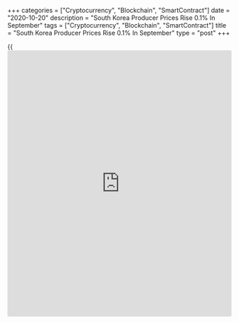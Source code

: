 +++
categories = ["Cryptocurrency", "Blockchain", "SmartContract"]
date = "2020-10-20"
description = "South Korea Producer Prices Rise 0.1% In September"
tags = ["Cryptocurrency", "Blockchain", "SmartContract"]
title = "South Korea Producer Prices Rise 0.1% In September"
type = "post"
+++

{{<iframe id="large-banner" src="https://www.bounty.group/#slide=19.0" width="100%" height="600" scrolling="no" style="border: 0px solid rgb(216, 221, 230); border-radius: 3px;">}}

Producer prices in South Korea were up 0.1 percent on month in
September, the Bank of Korea said on Wednesday - shy of expectations for
an increase of 0.8 percent and up from 0.5 percent in August.

Individually, prices for agricultural, forestry & marine products rose
4.9 percent on month, while manufacturing products eased 0.1 percent,
utilities added 0.3 percent and services fell 0.2 percent.

On a yearly basis, producer prices were down 0.4 percent versus
expectations for a fall of 0.6 percent after slipping 0.5 percent in the
previous month.

Individually, prices for agricultural, forestry & marine products rose
18.4 percent on year, while manufacturing products eased 3.0 percent,
utilities shed 3.1 percent and services gained 1.6 percent.

For comments and feedback [contact](https://www.playgroundfx.com/contact/): editorial@rtt[news](https://www.letsplayfx.com/blog/forex-news-website/).com

[Economic News][1]

 **What parts of the world are seeing the best (and worst) economic
performances lately? Click[here][2] to check out our [Econ Scorecard][2]
and find out! See up-to-the-moment [ranking](https://www.playgroundfx.com/blog/crypto-exchange-ranking/)s for the best and worst
performers in [GDP][3], [unemployment rate][4], [inflation][5] and much
more.**

   1. www.rtt[news](https://www.letsplayfx.com/blog/forex-news-website/).com/Content/EconomicNews.aspx
   2. www.rtt[news](https://www.letsplayfx.com/blog/forex-news-website/).com/economic-scorecard/world-rank/industrial-production/highest-performance.aspx
   3. www.rtt[news](https://www.letsplayfx.com/blog/forex-news-website/).com/economic-scorecard/world-rank/GDP/highest-performance.aspx
   4. www.rtt[news](https://www.letsplayfx.com/blog/forex-news-website/).com/economic-scorecard/world-rank/unemployment-rate/lowest-performance.aspx
   5. www.rtt[news](https://www.letsplayfx.com/blog/forex-news-website/).com/economic-scorecard/world-rank/CPI/highest-performance.aspx